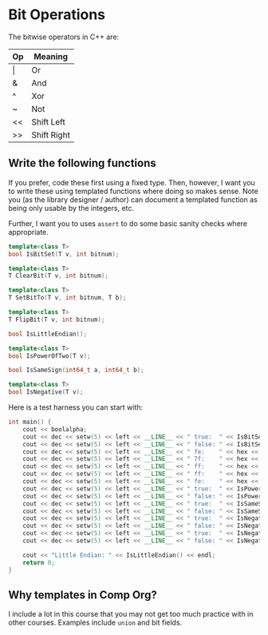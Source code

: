 # Bit Operations

The bitwise operators in C++ are:

| Op | Meaning |
| -- | ------- |
| \| | Or  |
| &  | And |
| ^  | Xor |
| ~  | Not |
| << | Shift Left  |
| >> | Shift Right |

## Write the following functions

If you prefer, code these first using a fixed type. Then, however, I want you to write these using templated functions where doing so makes sense. Note you (as the library designer / author) can document a templated function as being only usable by the integers, etc.

Further, I want you to uses `assert` to do some basic sanity checks where appropriate.

```c++
template<class T>
bool IsBitSet(T v, int bitnum);

template<class T>
T ClearBit(T v, int bitnum);

template<class T>
T SetBitTo(T v, int bitnum, T b);

template<class T>
T FlipBit(T v, int bitnum);

bool IsLittleEndian();

template<class T>
bool IsPowerOfTwo(T v);

bool IsSameSign(int64_t a, int64_t b);

template<class T>
bool IsNegative(T v);
```

Here is a test harness you can start with:

```c++
int main() {
    cout << boolalpha;
    cout << dec << setw(5) << left << __LINE__ << " true:  " << IsBitSet<uint64_t>(1, 0) << endl;
    cout << dec << setw(5) << left << __LINE__ << " false: " << IsBitSet<uint64_t>(1, 1) << endl;
	cout << dec << setw(5) << left << __LINE__ << " fe:    " << hex << int(ClearBit<uint8_t>(0xFF, 0)) << endl;
	cout << dec << setw(5) << left << __LINE__ << " 7f:    " << hex << int(ClearBit<uint8_t>(0xFF, 7)) << endl;
	cout << dec << setw(5) << left << __LINE__ << " ff:    " << hex << int(SetBitTo<uint8_t>(0x7F, 7, 1)) << endl;
	cout << dec << setw(5) << left << __LINE__ << " ff:    " << hex << int(SetBitTo<uint8_t>(0xFF, 7, 0)) << endl;
	cout << dec << setw(5) << left << __LINE__ << " fe:    " << hex << int(FlipBit<uint8_t>(0xFF, 0)) << endl;
	cout << dec << setw(5) << left << __LINE__ << " true:  " << IsPowerOfTwo<uint32_t>(64) << endl;
	cout << dec << setw(5) << left << __LINE__ << " false: " << IsPowerOfTwo<uint32_t>(65) << endl;
	cout << dec << setw(5) << left << __LINE__ << " true:  " << IsSameSign(20, 30) << endl;
	cout << dec << setw(5) << left << __LINE__ << " false: " << IsSameSign(20, -3) << endl;
	cout << dec << setw(5) << left << __LINE__ << " true:  " << IsNegative<int32_t>(-1) << endl;
	cout << dec << setw(5) << left << __LINE__ << " false: " << IsNegative<int32_t>(20) << endl;
	cout << dec << setw(5) << left << __LINE__ << " true:  " << IsNegative<int8_t>(-1) << endl;
	cout << dec << setw(5) << left << __LINE__ << " false: " << IsNegative<int16_t>(20) << endl;

	cout << "Little Endian: " << IsLittleEndian() << endl;
    return 0;
}
```

## Why templates in Comp Org?

I include a lot in this course that you may not get too much practice with in other courses. Examples include `union` and bit fields.
